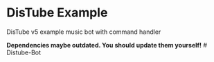 # DisTube Example

DisTube v5 example music bot with command handler

**Dependencies maybe outdated. You should update them yourself!**
#   D i s t u b e - B o t  
 